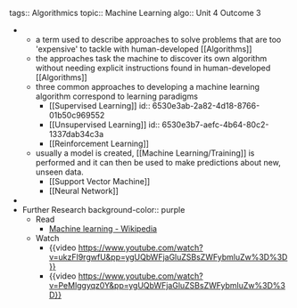 tags:: Algorithmics
topic:: Machine Learning
algo:: Unit 4 Outcome 3

-
	- a term used to describe approaches to solve problems that are too 'expensive' to tackle with human-developed [[Algorithms]]
	- the approaches task the machine to discover its own algorithm without needing explicit instructions found in human-developed [[Algorithms]]
	- three common approaches to developing a machine learning algorithm correspond to learning paradigms
		- [[Supervised Learning]]
		  id:: 6530e3ab-2a82-4d18-8766-01b50c969552
		- [[Unsupervised Learning]]
		  id:: 6530e3b7-aefc-4b64-80c2-1337dab34c3a
		- [[Reinforcement Learning]]
	- usually a model is created, [[Machine Learning/Training]] is performed and it can then be used to make predictions about new, unseen data.
		- [[Support Vector Machine]]
		- [[Neural Network]]
-
- Further Research
  background-color:: purple
	- Read
		- [Machine learning - Wikipedia](https://en.wikipedia.org/wiki/Machine_learning)
	- Watch
		- {{video https://www.youtube.com/watch?v=ukzFI9rgwfU&pp=ygUQbWFjaGluZSBsZWFybmluZw%3D%3D}}
		- {{video https://www.youtube.com/watch?v=PeMlggyqz0Y&pp=ygUQbWFjaGluZSBsZWFybmluZw%3D%3D}}